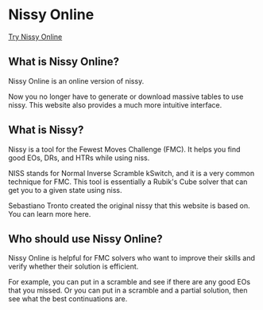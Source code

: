 # Nissy Online

[Try Nissy Online](https://cubingapp.com/nissy)

## What is Nissy Online?
Nissy Online is an online version of nissy.

Now you no longer have to generate or download massive tables to use nissy. This website also provides a much more intuitive interface.

## What is Nissy?
Nissy is a tool for the Fewest Moves Challenge (FMC). It helps you find good EOs, DRs, and HTRs while using niss.

NISS stands for Normal Inverse Scramble kSwitch, and it is a very common technique for FMC. This tool is essentially a Rubik's Cube solver that can get you to a given state using niss.

Sebastiano Tronto created the original nissy that this website is based on. You can learn more here.

## Who should use Nissy Online?
Nissy Online is helpful for FMC solvers who want to improve their skills and verify whether their solution is efficient.

For example, you can put in a scramble and see if there are any good EOs that you missed. Or you can put in a scramble and a partial solution, then see what the best continuations are.
